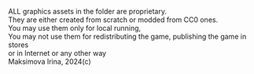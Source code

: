 ALL graphics assets in the folder are proprietary.  
They are either created from scratch or modded from CC0 ones.  
You may use them only for local running,  
You may not use them for redistributing the game, publishing the game in stores  
or in Internet or any other way  
Maksimova Irina, 2024(c)
